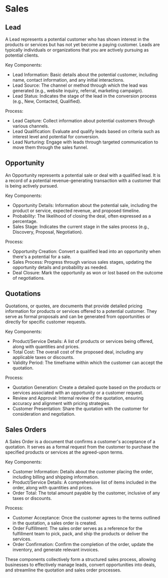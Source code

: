 # Sales

## Lead

A Lead represents a potential customer who has shown interest in the products or services but has not yet become a paying customer. Leads are typically individuals or organizations that you are actively pursuing as potential clients.

Key Components:

* Lead Information: Basic details about the potential customer, including name, contact information, and any initial interactions.
* Lead Source: The channel or method through which the lead was generated (e.g., website inquiry, referral, marketing campaign).
* Lead Status: Indicates the stage of the lead in the conversion process (e.g., New, Contacted, Qualified).

Process:

* Lead Capture: Collect information about potential customers through various channels.
* Lead Qualification: Evaluate and qualify leads based on criteria such as interest level and potential for conversion.
* Lead Nurturing: Engage with leads through targeted communication to move them through the sales funnel.

## Opportunity

An Opportunity represents a potential sale or deal with a qualified lead. It is a record of a potential revenue-generating transaction with a customer that is being actively pursued.

Key Components:

* Opportunity Details: Information about the potential sale, including the product or service, expected revenue, and proposed timeline.
* Probability: The likelihood of closing the deal, often expressed as a percentage.
* Sales Stage: Indicates the current stage in the sales process (e.g., Discovery, Proposal, Negotiation).

Process:

* Opportunity Creation: Convert a qualified lead into an opportunity when there's a potential for a sale.
* Sales Process: Progress through various sales stages, updating the opportunity details and probability as needed.
* Deal Closure: Mark the opportunity as won or lost based on the outcome of negotiations.

## Quotations

Quotations, or quotes, are documents that provide detailed pricing information for products or services offered to a potential customer. They serve as formal proposals and can be generated from opportunities or directly for specific customer requests.

Key Components:

* Product/Service Details: A list of products or services being offered, along with quantities and prices.
* Total Cost: The overall cost of the proposed deal, including any applicable taxes or discounts.
* Validity Period: The timeframe within which the customer can accept the quotation.

Process:

* Quotation Generation: Create a detailed quote based on the products or services associated with an opportunity or a customer request.
* Review and Approval: Internal review of the quotation, ensuring accuracy and alignment with pricing strategies.
* Customer Presentation: Share the quotation with the customer for consideration and negotiation.

## Sales Orders

A Sales Order is a document that confirms a customer's acceptance of a quotation. It serves as a formal request from the customer to purchase the specified products or services at the agreed-upon terms.

Key Components:

* Customer Information: Details about the customer placing the order, including billing and shipping information.
* Product/Service Details: A comprehensive list of items included in the order, along with quantities and prices.
* Order Total: The total amount payable by the customer, inclusive of any taxes or discounts.

Process:

* Customer Acceptance: Once the customer agrees to the terms outlined in the quotation, a sales order is created.
* Order Fulfillment: The sales order serves as a reference for the fulfillment team to pick, pack, and ship the products or deliver the services.
* Order Confirmation: Confirm the completion of the order, update the inventory, and generate relevant invoices.

These components collectively form a structured sales process, allowing businesses to effectively manage leads, convert opportunities into deals, and streamline the quotation and sales order processes.